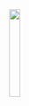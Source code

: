 <img src="https://github.com/user-attachments/assets/c246f38b-88ea-4c4c-a78c-ec0058345389" style="width:20%" align="center">
